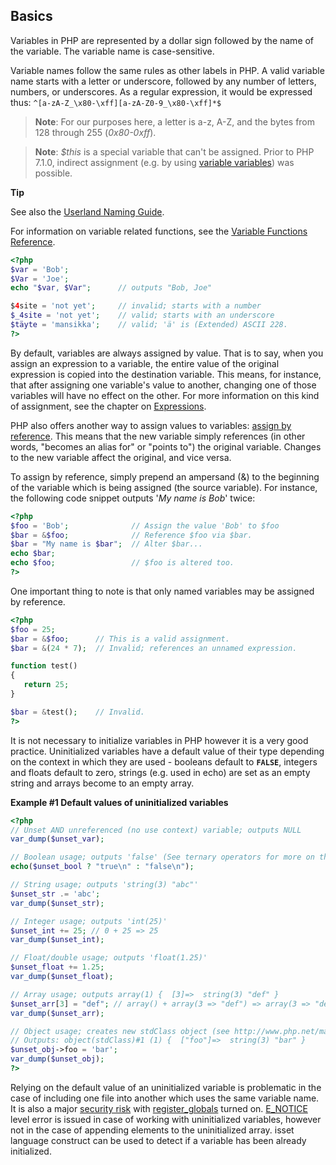 Basics
------

Variables in PHP are represented by a dollar sign followed by the name
of the variable. The variable name is case-sensitive.

Variable names follow the same rules as other labels in PHP. A valid
variable name starts with a letter or underscore, followed by any number
of letters, numbers, or underscores. As a regular expression, it would
be expressed thus: `^[a-zA-Z_\x80-\xff][a-zA-Z0-9_\x80-\xff]*$`

> **Note**: <span class="simpara"> For our purposes here, a letter is
> a-z, A-Z, and the bytes from 128 through 255 (*0x80-0xff*). </span>

> **Note**: <span class="simpara"> *$this* is a special variable that
> can't be assigned. Prior to PHP 7.1.0, indirect assignment (e.g. by
> using
> <a href="/language/variables/variable.html" class="link">variable variables</a>)
> was possible. </span>

**Tip**

See also the
<a href="/userlandnaming.html" class="xref">Userland Naming Guide</a>.

For information on variable related functions, see the
<a href="/ref/var.html" class="link">Variable Functions Reference</a>.

``` php
<?php
$var = 'Bob';
$Var = 'Joe';
echo "$var, $Var";      // outputs "Bob, Joe"

$4site = 'not yet';     // invalid; starts with a number
$_4site = 'not yet';    // valid; starts with an underscore
$täyte = 'mansikka';    // valid; 'ä' is (Extended) ASCII 228.
?>
```

By default, variables are always assigned by value. That is to say, when
you assign an expression to a variable, the entire value of the original
expression is copied into the destination variable. This means, for
instance, that after assigning one variable's value to another, changing
one of those variables will have no effect on the other. For more
information on this kind of assignment, see the chapter on
<a href="/language/expressions.html" class="link">Expressions</a>.

PHP also offers another way to assign values to variables:
<a href="/language/references.html" class="link">assign by reference</a>.
This means that the new variable simply references (in other words,
"becomes an alias for" or "points to") the original variable. Changes to
the new variable affect the original, and vice versa.

To assign by reference, simply prepend an ampersand (&) to the beginning
of the variable which is being assigned (the source variable). For
instance, the following code snippet outputs '*My name is Bob*' twice:

``` php
<?php
$foo = 'Bob';              // Assign the value 'Bob' to $foo
$bar = &$foo;              // Reference $foo via $bar.
$bar = "My name is $bar";  // Alter $bar...
echo $bar;
echo $foo;                 // $foo is altered too.
?>
```

One important thing to note is that only named variables may be assigned
by reference.

``` php
<?php
$foo = 25;
$bar = &$foo;      // This is a valid assignment.
$bar = &(24 * 7);  // Invalid; references an unnamed expression.

function test()
{
   return 25;
}

$bar = &test();    // Invalid.
?>
```

It is not necessary to initialize variables in PHP however it is a very
good practice. Uninitialized variables have a default value of their
type depending on the context in which they are used - booleans default
to **`FALSE`**, integers and floats default to zero, strings (e.g. used
in <span class="function">echo</span>) are set as an empty string and
arrays become to an empty array.

**Example \#1 Default values of uninitialized variables**

``` php
<?php
// Unset AND unreferenced (no use context) variable; outputs NULL
var_dump($unset_var);

// Boolean usage; outputs 'false' (See ternary operators for more on this syntax)
echo($unset_bool ? "true\n" : "false\n");

// String usage; outputs 'string(3) "abc"'
$unset_str .= 'abc';
var_dump($unset_str);

// Integer usage; outputs 'int(25)'
$unset_int += 25; // 0 + 25 => 25
var_dump($unset_int);

// Float/double usage; outputs 'float(1.25)'
$unset_float += 1.25;
var_dump($unset_float);

// Array usage; outputs array(1) {  [3]=>  string(3) "def" }
$unset_arr[3] = "def"; // array() + array(3 => "def") => array(3 => "def")
var_dump($unset_arr);

// Object usage; creates new stdClass object (see http://www.php.net/manual/en/reserved.classes.php)
// Outputs: object(stdClass)#1 (1) {  ["foo"]=>  string(3) "bar" }
$unset_obj->foo = 'bar';
var_dump($unset_obj);
?>
```

Relying on the default value of an uninitialized variable is problematic
in the case of including one file into another which uses the same
variable name. It is also a major
<a href="/security/globals.html" class="link">security risk</a> with
<a href="/ini/core.html#ini.register-globals" class="link">register_globals</a>
turned on. <a href="" class="link">E_NOTICE</a> level error is issued in
case of working with uninitialized variables, however not in the case of
appending elements to the uninitialized array. <span
class="function">isset</span> language construct can be used to detect
if a variable has been already initialized.
